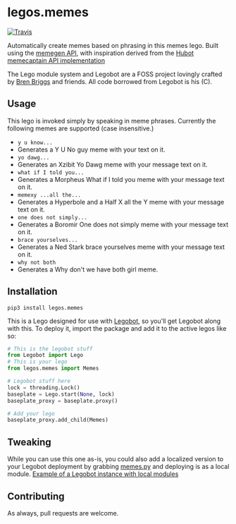 # legos.memes

[![Travis](https://travis-ci.org/drewpearce/legos.memes.svg)]()

Automatically create memes based on phrasing in this memes lego. Built using the [memegen API](https://memegen.link/api/), with inspiration derived from the [Hubot memecaptain API implementation](https://www.npmjs.com/package/hubot-meme)

The Lego module system and Legobot are a FOSS project lovingly crafted by [Bren Briggs](https://github.com/bbriggs) and friends. All code borrowed from Legobot is his (C).

## Usage
This lego is invoked simply by speaking in meme phrases. Currently the following memes are supported (case insensitive.)
- `y u know...`
 - Generates a Y U No guy meme with your text on it.
- `yo dawg...`
 - Generates an Xzibit Yo Dawg meme with your message text on it.
- `what if I told you...`
 - Generates a Morpheus What if I told you meme with your message text on it.
- `memexy ...all the...`
 - Generates a Hyperbole and a Half X all the Y meme with your message text on it.
- `one does not simply...`
 - Generates a Boromir One does not simply meme with your message text on it.
- `brace yourselves...`
 - Generates a Ned Stark brace yourselves meme with your message text on it.
- `why not both`
 - Generates a Why don't we have both girl meme.

## Installation

`pip3 install legos.memes`

This is a Lego designed for use with [Legobot](https://github.com/bbriggs/Legobot), so you'll get Legobot along with this. To deploy it, import the package and add it to the active legos like so:

```python
# This is the legobot stuff
from Legobot import Lego
# This is your lego
from legos.memes import Memes

# Legobot stuff here
lock = threading.Lock()
baseplate = Lego.start(None, lock)
baseplate_proxy = baseplate.proxy()

# Add your lego
baseplate_proxy.add_child(Memes)
```

## Tweaking

While you can use this one as-is, you could also add a localized version to your Legobot deployment by grabbing [memes.py](legos/memes.py) and deploying is as a local module. [Example of a Legobot instance with local modules](https://github.com/voxpupuli/thevoxfox/)

## Contributing

As always, pull requests are welcome.
